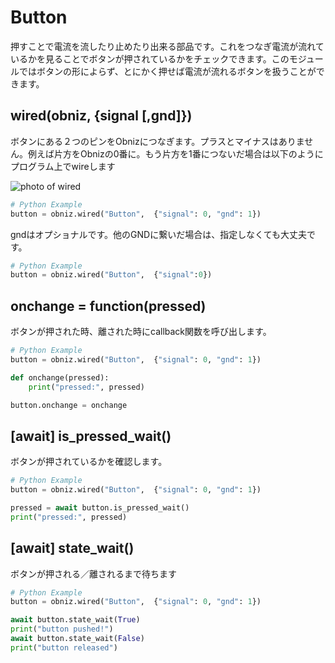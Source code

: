 # Button
押すことで電流を流したり止めたり出来る部品です。これをつなぎ電流が流れているかを見ることでボタンが押されているかをチェックできます。このモジュールではボタンの形によらず、とにかく押せば電流が流れるボタンを扱うことができます。

## wired(obniz, {signal [,gnd]})

ボタンにある２つのピンをObnizにつなぎます。プラスとマイナスはありません。例えば片方をObnizの0番に。もう片方を1番につないだ場合は以下のようにプログラム上でwireします

![photo of wired](./wired.png)

```Python
# Python Example
button = obniz.wired("Button",  {"signal": 0, "gnd": 1})
```

gndはオプショナルです。他のGNDに繋いだ場合は、指定しなくても大丈夫です。

```Python
# Python Example
button = obniz.wired("Button",  {"signal":0})
```

## onchange = function(pressed)
ボタンが押された時、離された時にcallback関数を呼び出します。

```Python
# Python Example
button = obniz.wired("Button",  {"signal": 0, "gnd": 1})

def onchange(pressed):
    print("pressed:", pressed)

button.onchange = onchange
```

## [await] is_pressed_wait()
ボタンが押されているかを確認します。
```Python
# Python Example
button = obniz.wired("Button",  {"signal": 0, "gnd": 1})

pressed = await button.is_pressed_wait()
print("pressed:", pressed)
```


## [await] state_wait()
ボタンが押される／離されるまで待ちます
```Python
# Python Example
button = obniz.wired("Button",  {"signal": 0, "gnd": 1})

await button.state_wait(True) 
print("button pushed!")
await button.state_wait(False) 
print("button released")
```